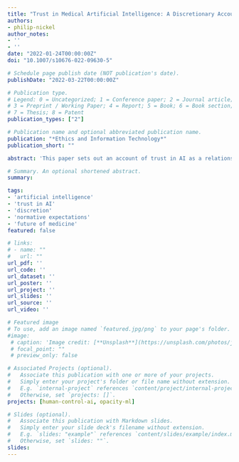 ```yaml
---
title: "Trust in Medical Artificial Intelligence: A Discretionary Account"
authors:
- philip-nickel
author_notes:
- ''
- ''
date: "2022-01-24T00:00:00Z"
doi: "10.1007/s10676-022-09630-5"

# Schedule page publish date (NOT publication's date).
publishDate: "2022-03-22T00:00:00Z"

# Publication type.
# Legend: 0 = Uncategorized; 1 = Conference paper; 2 = Journal article;
# 3 = Preprint / Working Paper; 4 = Report; 5 = Book; 6 = Book section;
# 7 = Thesis; 8 = Patent
publication_types: ["2"]

# Publication name and optional abbreviated publication name.
publication: "*Ethics and Information Technology*"
publication_short: ""

abstract: 'This paper sets out an account of trust in AI as a relationship between clinicians, AI applications, and AI practitioners in which AI is given discretionary authority over medical questions by clinicians. Compared to other accounts in recent literature, this account more adequately explains the normative commitments created by practitioners when inviting clinicians’ trust in AI. To avoid committing to an account of trust in AI applications themselves, I sketch a reductive view on which discretionary authority is exercised by AI practitioners through the vehicle of an AI application. I conclude with four critical questions based on the discretionary account to determine if trust in particular AI applications is sound, and a brief discussion of the possibility that the main roles of the physician could be replaced by AI.'

# Summary. An optional shortened abstract.
summary:

tags:
- 'artificial intelligence'
- 'trust in AI'
- 'discretion'
- 'normative expectations'
- 'future of medicine'
featured: false

# links:
# - name: ""
#   url: ""
url_pdf: ''
url_code: ''
url_dataset: ''
url_poster: ''
url_project: ''
url_slides: ''
url_source: ''
url_video: ''

# Featured image
# To use, add an image named `featured.jpg/png` to your page's folder. 
#image:
 # caption: 'Image credit: [**Unsplash**](https://unsplash.com/photos/jdD8gXaTZsc)'
 # focal_point: ""
 # preview_only: false

# Associated Projects (optional).
#   Associate this publication with one or more of your projects.
#   Simply enter your project's folder or file name without extension.
#   E.g. `internal-project` references `content/project/internal-project/index.md`.
#   Otherwise, set `projects: []`.
projects: [human-control-ai, opacity-ml]

# Slides (optional).
#   Associate this publication with Markdown slides.
#   Simply enter your slide deck's filename without extension.
#   E.g. `slides: "example"` references `content/slides/example/index.md`.
#   Otherwise, set `slides: ""`.
slides:
---
```


